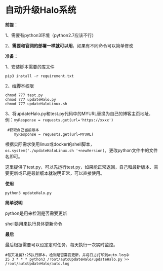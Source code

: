 # 自动升级Halo系统

**前提**：

1、需要有python3环境（python2.7应该不行）

2、**需要和官网的部署一样就可以用**，如果有不同命令可以简单修改

**准备：**

1、安装脚本需要的库文件

```
pip3 install -r requirement.txt
```

2、给脚本权限

```
chmod 777 test.py
chmod 777 updateHalo.py
chmod 777 updateHaloLinux.sh
```

3、将updateHalo.py和test.py代码中的MYURL替换为自己的博客主页地址，例：`myResponse = requests.get(url='https://xxxx')`
```
 #获取自己当前版本
    myResponse = requests.get(url=MYURL)
```
根据实际需求使用linux或docker的shell脚本，`os.system('./updateHaloLinux.sh '+newVersion)`，更改python文件中的文件名即可。

这里提供了test.py，可以先运行test.py，如果能正常返回，自己和最新版本、需要更新或已是最新版本就说明正常，可以直接使用。



**使用**

```
python3 updateHalo.py
```





**简单说明**

python是用来检测是否需要更新

shell是用来执行具体更新命令



**最后**

最后根据需要可以设定定时任务，每天执行一次实时监控。

```
#每天凌晨3:25执行脚本，检测是否需要更新，并将日志打印到auto.log中
25 3 * * * python3 /root/autoUpdateHalo/updateHalo.py >> /root/autoUpdateHalo/auto.log
```
